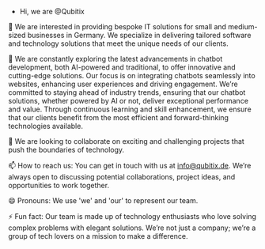 - Hi, we are @Qubitix

👀 We are interested in providing bespoke IT solutions for small and medium-sized businesses in Germany. We specialize in delivering tailored software and technology solutions that meet the unique needs of our clients.

🌱 We are constantly exploring the latest advancements in chatbot development, both AI-powered and traditional, to offer innovative and cutting-edge solutions. Our focus is on integrating chatbots seamlessly into websites, enhancing user experiences and driving engagement. We’re committed to staying ahead of industry trends, ensuring that our chatbot solutions, whether powered by AI or not, deliver exceptional performance and value. Through continuous learning and skill enhancement, we ensure that our clients benefit from the most efficient and forward-thinking technologies available.

💞️ We are looking to collaborate on exciting and challenging projects that push the boundaries of technology. 

📫 How to reach us: You can get in touch with us at info@qubitix.de. We’re always open to discussing potential collaborations, project ideas, and opportunities to work together.

😄 Pronouns: We use 'we' and 'our' to represent our team. 

⚡ Fun fact: Our team is made up of technology enthusiasts who love solving complex problems with elegant solutions. We’re not just a company; we’re a group of tech lovers on a mission to make a difference.

<!---
Qubitix/Qubitix is a ✨ special ✨ repository because its `README.md` (this file) appears on your GitHub profile.
You can click the Preview link to take a look at your changes.
--->
